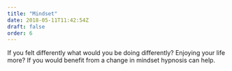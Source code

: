 ```yaml
---
title: "Mindset"
date: 2018-05-11T11:42:54Z
draft: false
order: 6
---
```


If you felt differently what would you be doing differently?
Enjoying your life more?
If you would benefit from a change in mindset hypnosis can help.